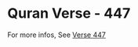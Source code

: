 # Quran Verse - 447 

For more infos, See [Verse 447](https://www.quranbookk.com/quran/search?q=447)